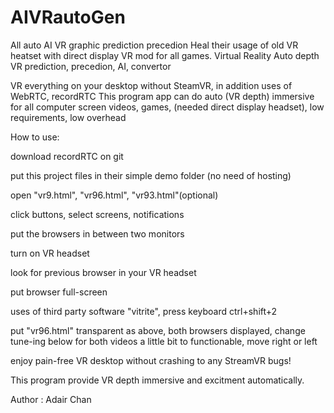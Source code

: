 # AIVRautoGen
All auto AI VR graphic prediction precedion
Heal their usage of old VR heatset with direct display VR mod for all games. Virtual Reality Auto depth VR prediction, precedion, AI, convertor

VR everything on your desktop without SteamVR, in addition uses of WebRTC, recordRTC This program app can do auto (VR depth) immersive for all computer screen videos, games, (needed direct display headset), low requirements, low overhead

How to use:

download recordRTC on git

put this project files in their simple demo folder (no need of hosting)

open "vr9.html", "vr96.html", "vr93.html"(optional)

click buttons, select screens, notifications

put the browsers in between two monitors

turn on VR headset

look for previous browser in your VR headset

put browser full-screen

uses of third party software "vitrite", press keyboard ctrl+shift+2

put "vr96.html" transparent as above, both browsers displayed, change tune-ing below for both videos a little bit to functionable, move right or left

enjoy pain-free VR desktop without crashing to any StreamVR bugs!

This program provide VR depth immersive and excitment automatically.

Author : Adair Chan
